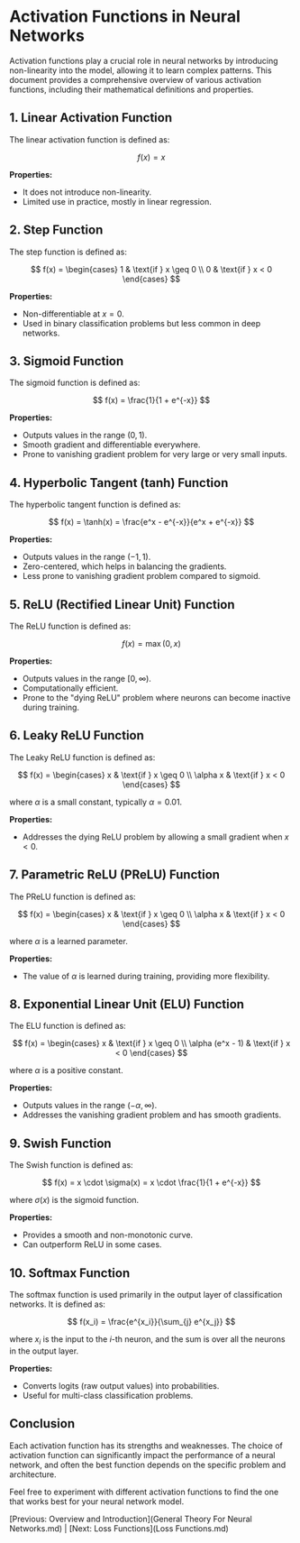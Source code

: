 # Activation Functions in Neural Networks

Activation functions play a crucial role in neural networks by introducing non-linearity into the model, allowing it to learn complex patterns. This document provides a comprehensive overview of various activation functions, including their mathematical definitions and properties.

## 1. Linear Activation Function

The linear activation function is defined as:

$$
f(x) = x
$$

**Properties:**
- It does not introduce non-linearity.
- Limited use in practice, mostly in linear regression.

## 2. Step Function

The step function is defined as:

$$
f(x) = 
\begin{cases} 
1 & \text{if } x \geq 0 \\
0 & \text{if } x < 0
\end{cases}
$$

**Properties:**
- Non-differentiable at $x = 0$.
- Used in binary classification problems but less common in deep networks.

## 3. Sigmoid Function

The sigmoid function is defined as:

$$
f(x) = \frac{1}{1 + e^{-x}}
$$

**Properties:**
- Outputs values in the range $(0, 1)$.
- Smooth gradient and differentiable everywhere.
- Prone to vanishing gradient problem for very large or very small inputs.

## 4. Hyperbolic Tangent (tanh) Function

The hyperbolic tangent function is defined as:

$$
f(x) = \tanh(x) = \frac{e^x - e^{-x}}{e^x + e^{-x}}
$$

**Properties:**
- Outputs values in the range $(-1, 1)$.
- Zero-centered, which helps in balancing the gradients.
- Less prone to vanishing gradient problem compared to sigmoid.

## 5. ReLU (Rectified Linear Unit) Function

The ReLU function is defined as:

$$
f(x) = \max(0, x)
$$

**Properties:**
- Outputs values in the range $[0, \infty)$.
- Computationally efficient.
- Prone to the "dying ReLU" problem where neurons can become inactive during training.

## 6. Leaky ReLU Function

The Leaky ReLU function is defined as:

$$
f(x) = 
\begin{cases} 
x & \text{if } x \geq 0 \\
\alpha x & \text{if } x < 0
\end{cases}
$$

where $\alpha$ is a small constant, typically $\alpha = 0.01$.

**Properties:**
- Addresses the dying ReLU problem by allowing a small gradient when $x < 0$.

## 7. Parametric ReLU (PReLU) Function

The PReLU function is defined as:

$$
f(x) = 
\begin{cases} 
x & \text{if } x \geq 0 \\
\alpha x & \text{if } x < 0
\end{cases}
$$

where $\alpha$ is a learned parameter.

**Properties:**
- The value of $\alpha$ is learned during training, providing more flexibility.

## 8. Exponential Linear Unit (ELU) Function

The ELU function is defined as:

$$
f(x) = 
\begin{cases} 
x & \text{if } x \geq 0 \\
\alpha (e^x - 1) & \text{if } x < 0
\end{cases}
$$

where $\alpha$ is a positive constant.

**Properties:**
- Outputs values in the range $(-\alpha, \infty)$.
- Addresses the vanishing gradient problem and has smooth gradients.

## 9. Swish Function

The Swish function is defined as:

$$
f(x) = x \cdot \sigma(x) = x \cdot \frac{1}{1 + e^{-x}}
$$

where $\sigma(x)$ is the sigmoid function.

**Properties:**
- Provides a smooth and non-monotonic curve.
- Can outperform ReLU in some cases.

## 10. Softmax Function

The softmax function is used primarily in the output layer of classification networks. It is defined as:

$$
f(x_i) = \frac{e^{x_i}}{\sum_{j} e^{x_j}}
$$

where $x_i$ is the input to the $i$-th neuron, and the sum is over all the neurons in the output layer.

**Properties:**
- Converts logits (raw output values) into probabilities.
- Useful for multi-class classification problems.

## Conclusion

Each activation function has its strengths and weaknesses. The choice of activation function can significantly impact the performance of a neural network, and often the best function depends on the specific problem and architecture.

Feel free to experiment with different activation functions to find the one that works best for your neural network model.

[Previous: Overview and Introduction](General Theory For Neural Networks.md) | [Next: Loss Functions](Loss Functions.md)
